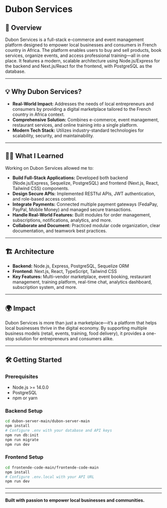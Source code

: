 # Dubon Services

## 🚀 Overview

Dubon Services is a full-stack e-commerce and event management platform designed to empower local businesses and consumers in French country in Africa. The platform enables users to buy and sell products, book services, organize events, and access professional training—all in one place. It features a modern, scalable architecture using Node.js/Express for the backend and Next.js/React for the frontend, with PostgreSQL as the database.

---

## 💡 Why Dubon Services?

- **Real-World Impact:** Addresses the needs of local entrepreneurs and consumers by providing a digital marketplace tailored to the French country in Africa context.
- **Comprehensive Solution:** Combines e-commerce, event management, restaurant services, and online training into a single platform.
- **Modern Tech Stack:** Utilizes industry-standard technologies for scalability, security, and maintainability.

---

## 🧑‍💻 What I Learned

Working on Dubon Services allowed me to:
- **Build Full-Stack Applications:** Developed both backend (Node.js/Express, Sequelize, PostgreSQL) and frontend (Next.js, React, Tailwind CSS) components.
- **Design Secure APIs:** Implemented RESTful APIs, JWT authentication, and role-based access control.
- **Integrate Payments:** Connected multiple payment gateways (FedaPay, PayPal, Mobile Money) and managed secure transactions.
- **Handle Real-World Features:** Built modules for order management, subscriptions, notifications, analytics, and more.
- **Collaborate and Document:** Practiced modular code organization, clear documentation, and teamwork best practices.

---

## 🏗️ Architecture

- **Backend:** Node.js, Express, PostgreSQL, Sequelize ORM
- **Frontend:** Next.js, React, TypeScript, Tailwind CSS
- **Key Features:** Multi-vendor marketplace, event booking, restaurant management, training platform, real-time chat, analytics dashboard, subscription system, and more.

---

## 🌍 Impact

Dubon Services is more than just a marketplace—it’s a platform that helps local businesses thrive in the digital economy. By supporting multiple business models (retail, events, training, food delivery), it provides a one-stop solution for entrepreneurs and consumers alike.

---

## 🛠️ Getting Started

### Prerequisites
- Node.js >= 14.0.0
- PostgreSQL
- npm or yarn

### Backend Setup
```bash
cd dubon-server-main/dubon-server-main
npm install
# Configure .env with your database and API keys
npm run db:init
npm run migrate
npm run dev
```

### Frontend Setup
```bash
cd frontende-code-main/frontende-code-main
npm install
# Configure .env.local with your API URL
npm run dev
```

---



---

**Built with passion to empower local businesses and communities.** 
